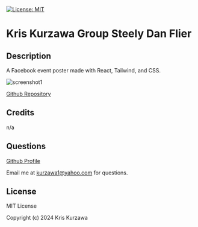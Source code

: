 [![License: MIT](https://img.shields.io/badge/License-MIT-yellow.svg)](https://opensource.org/licenses/MIT)
# Kris Kurzawa Group Steely Dan Flier

## Description
A Facebook event poster made with React, Tailwind, and CSS.


![screenshot1](https://github.com/KKurzawa/jimi-henderix-tribute/blob/main/public/March22Jimi.png)

[Github Repository](https://github.com/KKurzawa/jimi-henderix-tribute)

## Credits

n/a

## Questions

[Github Profile](https://github.com/KKurzawa)

Email me at kurzawa1@yahoo.com for questions.

## License

MIT License

Copyright (c) 2024 Kris Kurzawa
